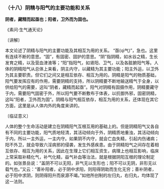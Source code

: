 ### （十八）阴精与阳气的主要功能和关系

**阴者，藏精而起亟也；阳者，卫外而为固也。**

​《素问·生气通天论》

〔讲解〕

本文论述了阴精与阳气的主要功能及其相互为用的关系。
“亟(qì气)”，急也。这里有连续不断的意思。“固”，有固密、固护的意思。“阴”指阴精，如水谷之精，生长发育之精，以及营血津液等；“阳”指阳气，如肾阳、卫气，以及各脏腑阳气等。人体的阴精阳气从总体上来看，阴主内守，以藏精为其主要功能；阳主外运，以卫外为其主要职责。但它们之间又是相互依存、相互为用的。阴精是阳气的物质基础，阳气要发挥应有的作用，需要阴精的支持，所以阴精要不断地输送精气于全身，以供给阳气的需要，这叫“阴者，藏精而起亟”。阳气对阴精有固摄作用，阴精要藏守于内，需要阳气固密于外，所以阳气要不断敷布于体表，以抗御外邪，固密阴精，这叫“阳者，卫外而为固”。阴精与阳气相互依存，相互为用的关系，还体现在其它方面，这里是从人体内外的角度来讲的。

〔临证意义〕

人体的整个生命活动是建立在阴精阳气互根互用的基础上的。但是阴精阳气又各自有不同的主要功能，阳气质地轻清，其活动倾向于外，阴精质地重浊，其活动倾向于内，所以一主外运，一主内守。如果阴不内守，就会亡血失精，引起内伤诸病；阳不外卫，就会导致六淫病邪的侵袭，发生外感疾患。由于阴精阳气之间存在着相互依存、相互为用的关系，因此在生理上它们相互资生，病理上也相互影响，临床上常采取补精化气，补气化精，益气补血等治法，就是根据阴阳互根的理论制定的。如张景岳说：“盖阴不可以无阳，非气无以生形也；阳不可以无阴，非形无以载气也。”又云：“善补阳者，必于阴中求阳，则阳得阴助而生化无穷；善补阴者，必于阳中求阴，则阴得阳升而泉源不竭。”如他所创制的左归丸，右归丸，均体现了这一法则。

